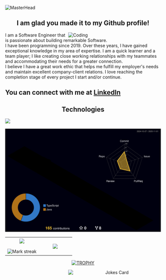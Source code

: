 <!-- ![MasterHead](https://developers.giphy.com/branch/master/static/api-512d36c09662682717108a38bbb5c57d.gif) -->
![MasterHead](./assets/gh-header-image.png)


<!-- <h1 align="center">Hi <img src="https://media.giphy.com/media/hvRJCLFzcasrR4ia7z/giphy.gif" width = "25px">, I'm Bitsu</h1> -->

<div>

  <h2 align="center">I am glad you made it to my Github profile!</h2>
  <div>
    <div width="49%">
      <img align="right" alt="Coding" width="300" src="https://cdn.dribbble.com/users/1162077/screenshots/3848914/programmer.gif">
    <div>
    <div aligh="left" width="49%">
      <p>
        I am a Software Engineer that is passionate about building remarkable Software.<br>I have been programming since 2019. Over these years, I have gained exceptional knowledge in my area of expertise. I am a quick learner and a team player; I like creating close working relationships with my teammates and accommodating their needs for a greater connection.<br>I believe I have a great work ethic that helps me fulfill my employer's needs and maintain excellent company-client relations. I love reaching the completion stage of every project I start and/or continue.
      </p>
    </div>
  </div>

</div>

## You can connect with me at [LinkedIn](https://www.linkedin.com/in/bitsurevature)

<!-- TODO
  Change technologies layuout
-->
<div>
  <h2 align="center">Technologies</h2>
  <!--tech stack icons-->
  <p width="100%">
    <a href="https://skillicons.dev">
      <img src="https://skillicons.dev/icons?i=java,spring,nodejs,c,cpp,css,docker,sqlite,express,flutter,bootstrap,figma,github,html,idea,prisma,js,linux,lua,mongodb,mysql,neovim,postman,py,react,redux,tailwind,ts,vscode,jquery" />
    </a>
  </p>
<div>

![](./profile-3d-contrib/profile-night-rainbow.svg)


<!--- stats & Trophy (start) -->
<p align="center">
  <!--- stats (start) -->
  <table align="center">
  <tr border="0">
  <td width="50%" align="center">
    
  <img  align="center"  src="https://github-readme-stats.vercel.app/api?username=bitsurevature&theme=dark&show_icons=true&count_private=true&hide_border=true" />
  <br></br>
  <img  title="🔥 Get streak stats for your profile at git.io/streak-stats" alt="Mark streak" src="https://github-readme-streak-stats.herokuapp.com/?user=bitsurevature&theme=dark&hide_border=true"> 
  </td>

  <td width="50%" align="center">

  <img  align="center"  src="https://github-readme-stats.anuraghazra1.vercel.app/api/top-langs/?username=bitsurevature&theme=dark&hide_border=true&no-bg=true&no-frame=true&langs_count=10"/>
    
  </td>
  </tr>
  </table>
  <!--- stats (end) -->

  <!--- trophy (start) -->
  <div align=center>
    <a href="https://github.com/ryo-ma/github-profile-trophy" title="Go to Source">
        <img align="center" width=84% src="https://github-profile-trophy.vercel.app/?bitsurevature&theme=gruvbox" alt="TROPHY" />
      </a>
    
  </div>
</p>  

<!-- <div align=center>
  <a href="https://visitcount.itsvg.in">
    <img src="https://visitcount.itsvg.in/api?id=bitsurevature&label=Profile%20Views&color=12&icon=5&pretty=true" />
  </a>
</div>       -->
<div align=center>
    <img align="right" width="300" src="https://readme-jokes.vercel.app/api?hideborder&theme=cobalt" alt="Jokes Card" />
</div>

